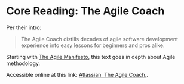 # Core Reading: The Agile Coach

Per their intro:

>  The Agile Coach distills decades of agile software development experience into easy lessons for beginners and pros alike.

Starting with [The Agile Manifesto](https://www.atlassian.com/agile/manifesto), this text goes in depth about Agile methodology.

Accessible online at this link: [Atlassian. The Agile Coach.](https://www.atlassian.com/agile).

